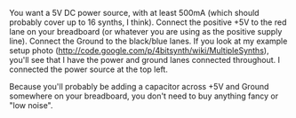 You want a 5V DC power source, with at least 500mA (which should probably cover up to 16 synths, I think). Connect the positive +5V to the red lane on your breadboard (or whatever you are using as the positive supply line). Connect the Ground to the black/blue lanes. If you look at my example setup photo (http://code.google.com/p/4bitsynth/wiki/MultipleSynths), you'll see that I have the power and ground lanes connected throughout. I connected the power source at the top left.

Because you'll probably be adding a capacitor across +5V and Ground somewhere on your breadboard, you don't need to buy anything fancy or "low noise".